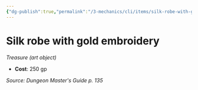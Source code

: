 ```yaml
---
{"dg-publish":true,"permalink":"/3-mechanics/cli/items/silk-robe-with-gold-embroidery/","tags":["ttrpg-cli/compendium/src/5e/dmg","ttrpg-cli/item/gear/treasure-art-object","ttrpg-cli/item/rarity/none"]}
---
```


# Silk robe with gold embroidery
*Treasure (art object)*  


- **Cost**: 250 gp

*Source: Dungeon Master's Guide p. 135*